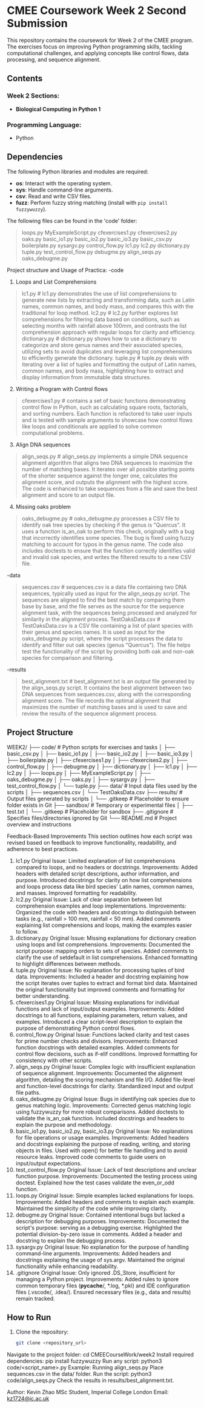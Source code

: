 # CMEE Coursework Week 2 Second Submission

This repository contains the coursework for Week 2 of the CMEE program. The exercises focus on improving Python programming skills, tackling computational challenges, and applying concepts like control flows, data processing, and sequence alignment.

## **Contents**
### Week 2 Sections:
- **Biological Computing in Python 1**

### Programming Language:
- Python

## **Dependencies**
The following Python libraries and modules are required:
- **os**: Interact with the operating system.
- **sys**: Handle command-line arguments.
- **csv**: Read and write CSV files.
- **fuzz**: Perform fuzzy string matching (install with `pip install fuzzywuzzy`).

The following files can be found in the 'code' folder:
> loops.py
> MyExampleScript.py
> cfexercises1.py
> cfexercises2.py
> oaks.py
> basic_io1.py
> basic_io2.py
> basic_io3.py
> basic_csv.py
> boilerplate.py
> sysargv.py
> control_flow.py
> lc1.py
> lc2.py
> dictionary.py
> tuple.py
> test_control_flow.py
> debugme.py
> align_seqs.py
> oaks_debugme.py

Project structure and Usage of Practica:
-code
1. Loops and List Comprehensions
> lc1.py # lc1.py demonstrates the use of list comprehensions to generate new lists by extracting and transforming data, such as Latin names, common names, and body mass, and compares this with the traditional for loop method.
> lc2.py # lc2.py further explores list comprehensions for filtering data based on conditions, such as selecting months with rainfall above 100mm, and contrasts the list comprehension approach with regular loops for clarity and efficiency.
> dictionary.py # dictionary.py shows how to use a dictionary to categorize and store genus names and their associated species, utilizing sets to avoid duplicates and leveraging list comprehensions to efficiently generate the dictionary.
> tuple.py # tuple.py deals with iterating over a list of tuples and formatting the output of Latin names, common names, and body mass, highlighting how to extract and display information from immutable data structures.

2. Writing a Program with Control flows
> cfexercises1.py # contains a set of basic functions demonstrating control flow in Python, such as calculating square roots, factorials, and sorting numbers. Each function is refactored to take user inputs and is tested with sample arguments to showcase how control flows like loops and conditionals are applied to solve common computational problems.

3. Align DNA sequences
> align_seqs.py # align_seqs.py implements a simple DNA sequence alignment algorithm that aligns two DNA sequences to maximize the number of matching bases. It iterates over all possible starting points of the shorter sequence against the longer one, calculates the alignment score, and outputs the alignment with the highest score. The code is enhanced to take sequences from a file and save the best alignment and score to an output file.

4. Missing oaks problem
> oaks_debugme.py # oaks_debugme.py processes a CSV file to identify oak tree species by checking if the genus is "Quercus". It uses a function is_an_oak to perform this check, originally with a bug that incorrectly identifies some species. The bug is fixed using fuzzy matching to account for typos in the genus name. The code also includes doctests to ensure that the function correctly identifies valid and invalid oak species, and writes the filtered results to a new CSV file.

-data
> sequences.csv # sequences.csv is a data file containing two DNA sequences, typically used as input for the align_seqs.py script. The sequences are aligned to find the best match by comparing them base by base, and the file serves as the source for the sequence alignment task, with the sequences being processed and analyzed for similarity in the alignment process.
> TestOaksData.csv # TestOaksData.csv is a CSV file containing a list of plant species with their genus and species names. It is used as input for the oaks_debugme.py script, where the script processes the data to identify and filter out oak species (genus "Quercus"). The file helps test the functionality of the script by providing both oak and non-oak species for comparison and filtering.

-results
> best_alignment.txt # best_alignment.txt is an output file generated by the align_seqs.py script. It contains the best alignment between two DNA sequences from sequences.csv, along with the corresponding alignment score. The file records the optimal alignment that maximizes the number of matching bases and is used to save and review the results of the sequence alignment process.

## **Project Structure**
WEEK2/
├── code/                      # Python scripts for exercises and tasks
│   ├── basic_csv.py
│   ├── basic_io1.py
│   ├── basic_io2.py
│   ├── basic_io3.py
│   ├── boilerplate.py
│   ├── cfexercises1.py
│   ├── cfexercises2.py
│   ├── control_flow.py
│   ├── debugme.py
│   ├── dictionary.py
│   ├── lc1.py
│   ├── lc2.py
│   ├── loops.py
│   ├── MyExampleScript.py
│   ├── oaks_debugme.py
│   ├── oaks.py
│   ├── sysargv.py
│   ├── test_control_flow.py
│   └── tuple.py
├── data/                      # Input data files used by the scripts
│   ├── sequences.csv
│   └── TestOaksData.csv
├── results/                   # Output files generated by scripts
│   └── .gitkeep               # Placeholder to ensure folder exists in Git
├── sandbox/                   # Temporary or experimental files
│   ├── test.txt
│   └── .gitkeep               # Placeholder for sandbox
├── .gitignore                 # Specifies files/directories ignored by Git
└── README.md                  # Project overview and instructions

Feedback-Based Improvements
This section outlines how each script was revised based on feedback to improve functionality, readability, and adherence to best practices.
1. lc1.py
Original Issue: Limited explanation of list comprehensions compared to loops, and no headers or docstrings.
Improvements:
Added headers with detailed script descriptions, author information, and purpose.
Introduced docstrings for clarity on how list comprehensions and loops process data like bird species' Latin names, common names, and masses.
Improved formatting for readability.
2. lc2.py
Original Issue: Lack of clear separation between list comprehension examples and loop implementations.
Improvements:
Organized the code with headers and docstrings to distinguish between tasks (e.g., rainfall > 100 mm, rainfall < 50 mm).
Added comments explaining list comprehensions and loops, making the examples easier to follow.
3. dictionary.py
Original Issue: Missing explanations for dictionary creation using loops and list comprehensions.
Improvements:
Documented the script purpose: mapping orders to sets of species.
Added comments to clarify the use of setdefault in list comprehensions.
Enhanced formatting to highlight differences between methods.
4. tuple.py
Original Issue: No explanation for processing tuples of bird data.
Improvements:
Included a header and docstring explaining how the script iterates over tuples to extract and format bird data.
Maintained the original functionality but improved comments and formatting for better understanding.
5. cfexercises1.py
Original Issue: Missing explanations for individual functions and lack of input/output examples.
Improvements:
Added docstrings to all functions, explaining parameters, return values, and examples.
Introduced a clear script-level description to explain the purpose of demonstrating Python control flows.
6. control_flow.py
Original Issue: Functions lacked clarity and test cases for prime number checks and divisors.
Improvements:
Enhanced function docstrings with detailed examples.
Added comments for control flow decisions, such as if-elif conditions.
Improved formatting for consistency with other scripts.
7. align_seqs.py
Original Issue: Complex logic with insufficient explanation of sequence alignment.
Improvements:
Documented the alignment algorithm, detailing the scoring mechanism and file I/O.
Added file-level and function-level docstrings for clarity.
Standardized input and output file paths.
8. oaks_debugme.py
Original Issue: Bugs in identifying oak species due to genus matching logic.
Improvements:
Corrected genus matching logic using fuzzywuzzy for more robust comparisons.
Added doctests to validate the is_an_oak function.
Included docstrings and headers to explain the purpose and methodology.
9. basic_io1.py, basic_io2.py, basic_io3.py
Original Issue: No explanations for file operations or usage examples.
Improvements:
Added headers and docstrings explaining the purpose of reading, writing, and storing objects in files.
Used with open() for better file handling and to avoid resource leaks.
Improved code comments to guide users on input/output expectations.
10. test_control_flow.py
Original Issue: Lack of test descriptions and unclear function purpose.
Improvements:
Documented the testing process using doctest.
Explained how the test cases validate the even_or_odd function.
11. loops.py
Original Issue: Simple examples lacked explanations for loops.
Improvements:
Added headers and comments to explain each example.
Maintained the simplicity of the code while improving clarity.
12. debugme.py
Original Issue: Contained intentional bugs but lacked a description for debugging purposes.
Improvements:
Documented the script's purpose: serving as a debugging exercise.
Highlighted the potential division-by-zero issue in comments.
Added a header and docstring to explain the debugging process.
13. sysargv.py
Original Issue: No explanation for the purpose of handling command-line arguments.
Improvements:
Added headers and docstrings explaining the usage of sys.argv.
Maintained the original functionality while enhancing readability.
14. .gitignore
Original Issue: Only ignored .DS_Store, insufficient for managing a Python project.
Improvements:
Added rules to ignore common temporary files (__pycache__/, *.log, *.pkl) and IDE configuration files (.vscode/, .idea/).
Ensured necessary files (e.g., data and results) remain tracked.

## **How to Run**
1. Clone the repository:
   ```bash
   git clone <repository_url>
Navigate to the project folder:
cd CMEECourseWork/week2
Install required dependencies:
pip install fuzzywuzzy
Run any script:
python3 code/<script_name>.py
Example: Running align_seqs.py
Place sequences.csv in the data/ folder.
Run the script:
python3 code/align_seqs.py
Check the results in results/best_alignment.txt.

Author:
Kevin Zhao
MSc Student, Imperial College London
Email: kz1724@ic.ac.uk